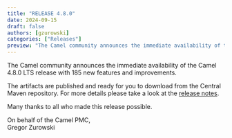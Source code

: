 ```yaml
---
title: "RELEASE 4.8.0"
date: 2024-09-15
draft: false
authors: [gzurowski]
categories: ["Releases"]
preview: "The Camel community announces the immediate availability of the new Camel 4.8.0 LTS release"
---
```


The Camel community announces the immediate availability of the Camel 4.8.0 LTS release with 185 new features and improvements.

The artifacts are published and ready for you to download from the Central Maven repository. For more details please take a look at the [release notes](/releases/release-4.8.0/).

Many thanks to all who made this release possible.

On behalf of the Camel PMC,  
Gregor Zurowski
